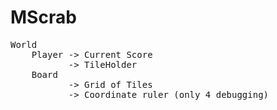 MScrab
======
<pre>
World
	Player -> Current Score
     	   -> TileHolder
 	Board 
    	   -> Grid of Tiles
           -> Coordinate ruler (only 4 debugging)
           
</pre>
    
    